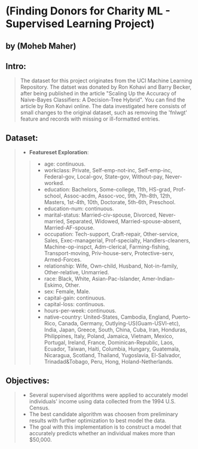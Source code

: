 # (Finding Donors for Charity ML - Supervised Learning Project)
## by (Moheb Maher)

## Intro:

> The dataset for this project originates from the UCI Machine Learning Repository. The datset was donated by Ron Kohavi and Barry Becker, after being published in the article "Scaling Up the Accuracy of Naive-Bayes Classifiers: A Decision-Tree Hybrid". You can find the article by Ron Kohavi online. The data investigated here consists of small changes to the original dataset, such as removing the 'fnlwgt' feature and records with missing or ill-formatted entries.

## Dataset:

> - **Featureset Exploration**:
>> * age: continuous.
>> * workclass: Private, Self-emp-not-inc, Self-emp-inc, Federal-gov, Local-gov, State-gov, Without-pay, Never-worked.
>> * education: Bachelors, Some-college, 11th, HS-grad, Prof-school, Assoc-acdm, Assoc-voc, 9th, 7th-8th, 12th, Masters, 1st-4th, 10th, Doctorate, 5th-6th, Preschool.
>> * education-num: continuous.
>> * marital-status: Married-civ-spouse, Divorced, Never-married, Separated, Widowed, Married-spouse-absent, Married-AF-spouse.
>> * occupation: Tech-support, Craft-repair, Other-service, Sales, Exec-managerial, Prof-specialty, Handlers-cleaners, Machine-op-inspct, Adm-clerical, Farming-fishing, Transport-moving, Priv-house-serv, Protective-serv, Armed-Forces.
>> * relationship: Wife, Own-child, Husband, Not-in-family, Other-relative, Unmarried.
>> * race: Black, White, Asian-Pac-Islander, Amer-Indian-Eskimo, Other.
>> * sex: Female, Male.
>> * capital-gain: continuous.
>> * capital-loss: continuous.
>> * hours-per-week: continuous.
>> * native-country: United-States, Cambodia, England, Puerto-Rico, Canada, Germany, Outlying-US(Guam-USVI-etc), India, Japan, Greece, South, China, Cuba, Iran, Honduras, Philippines, Italy, Poland, Jamaica, Vietnam, Mexico, Portugal, Ireland, France, Dominican-Republic, Laos, Ecuador, Taiwan, Haiti, Columbia, Hungary, Guatemala, Nicaragua, Scotland, Thailand, Yugoslavia, El-Salvador, Trinadad&Tobago, Peru, Hong, Holand-Netherlands.

## Objectives:

> - Several supervised algorithms were applied to accurately model individuals' income using data collected from the 1994 U.S. Census.
> - The best candidate algorithm was choosen from preliminary results with further optimization to best model the data.
> - The goal with this implementation is to construct a model that accurately predicts whether an individual makes more than $50,000.